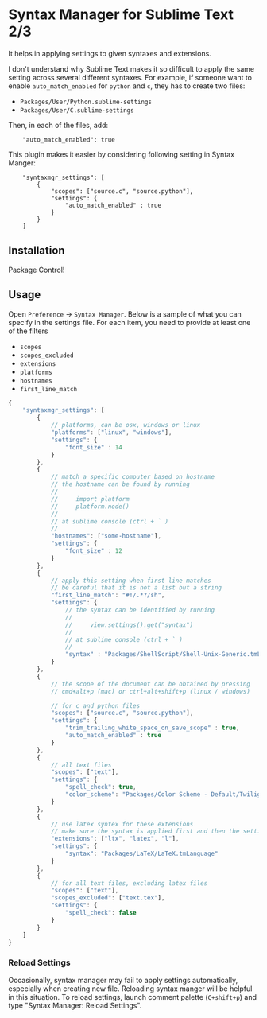 # Syntax Manager for Sublime Text 2/3

It helps in applying settings to given syntaxes and extensions.

I don't understand why Sublime Text makes it so difficult to apply the same setting across several different syntaxes.
For example, if someone want to enable `auto_match_enabled` for `python` and `c`, they has to create two files:
- `Packages/User/Python.sublime-settings`
- `Packages/User/C.sublime-settings`

Then, in each of the files, add:

        "auto_match_enabled": true


This plugin makes it easier by considering following setting in Syntax Manger:


        "syntaxmgr_settings": [
            {
                "scopes": ["source.c", "source.python"],
                "settings": {
                    "auto_match_enabled" : true
                }
            }
        ]

## Installation

Package Control!

## Usage

Open `Preference` -> `Syntax Manager`. Below is a sample of what you can specify in the settings file.
For each item, you need to provide at least one of the filters

- `scopes` 
- `scopes_excluded` 
- `extensions`
- `platforms`
- `hostnames`
- `first_line_match`

```js
{
    "syntaxmgr_settings": [
        {
            // platforms, can be osx, windows or linux
            "platforms": ["linux", "windows"],
            "settings": {
                "font_size" : 14
            }
        },
        {
            // match a specific computer based on hostname
            // the hostname can be found by running
            //
            //     import platform
            //     platform.node()
            //
            // at sublime console (ctrl + ` )
            //
            "hostnames": ["some-hostname"],
            "settings": {
                "font_size" : 12
            }
        },
        {
            // apply this setting when first line matches
            // be careful that it is not a list but a string
            "first_line_match": "#!/.*?/sh",
            "settings": {
                // the syntax can be identified by running
                //
                //     view.settings().get("syntax")
                //
                // at sublime console (ctrl + ` )
                //
                "syntax" : "Packages/ShellScript/Shell-Unix-Generic.tmLanguage"
            }
        },
        {
            // the scope of the document can be obtained by pressing
            // cmd+alt+p (mac) or ctrl+alt+shift+p (linux / windows)

            // for c and python files
            "scopes": ["source.c", "source.python"],
            "settings": {
                "trim_trailing_white_space_on_save_scope" : true,
                "auto_match_enabled" : true
            }
        },
        {
            // all text files
            "scopes": ["text"],
            "settings": {
                "spell_check": true,
                "color_scheme": "Packages/Color Scheme - Default/Twilight.tmTheme"
            }
        },
        {
            // use latex syntex for these extensions
            // make sure the syntax is applied first and then the settings
            "extensions": ["ltx", "latex", "l"],
            "settings": {
                "syntax": "Packages/LaTeX/LaTeX.tmLanguage"
            }
        },
        {
            // for all text files, excluding latex files
            "scopes": ["text"],
            "scopes_excluded": ["text.tex"],
            "settings": {
                "spell_check": false
            }
        }
    ]
}
```

### Reload Settings

Occasionally, syntax manager may fail to apply settings automatically,
especially when creating new file. Reloading syntax manger will be helpful in
this situation. To reload settings, launch comment palette (`C+shift+p`) and type "Syntax Manager: Reload Settings".
